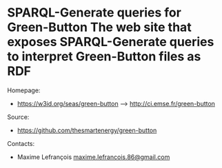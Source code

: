 SPARQL-Generate queries for Green-Button
The web site that exposes SPARQL-Generate queries to interpret Green-Button files as RDF
===

Homepage:
* https://w3id.org/seas/green-button --> http://ci.emse.fr/green-button

Source:
* https://github.com/thesmartenergy/green-button

Contacts: 
* Maxime Lefrançois <maxime.lefrancois.86@gmail.com>
